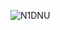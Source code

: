 ![N1DNU](https://github.com/Prabhat-kr-Tiwari/Services/assets/61203736/2ce5242a-9ef6-4066-ab51-1febe8ac69fd)
